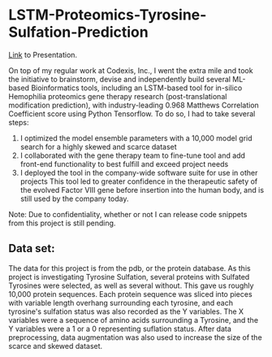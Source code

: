 # LSTM-Proteomics-Tyrosine-Sulfation-Prediction
[Link](https://drive.google.com/file/d/1rP9UiiMO52I5wiX1_1aqCO63FvHN9Ksd/view) to Presentation.

On top of my regular work at Codexis, Inc., I went the extra mile and took the initiative to brainstorm, devise and independently build several ML-based Bioinformatics tools, including an LSTM-based tool for in-silico Hemophilia proteomics gene therapy research (post-translational modification prediction), with industry-leading 0.968 Matthews Correlation Coefficient score using Python Tensorflow. To do so, I had to take several steps:
1) I optimized the model ensemble parameters with a 10,000 model grid search for a highly skewed and scarce dataset
2) I collaborated with the gene therapy team to fine-tune tool and add front-end functionality to best fulfill and exceed project needs
3) I deployed the tool in the company-wide software suite for use in other projects
This tool led to greater confidence in the therapeutic safety of the evolved Factor VIII gene before insertion into the human body, and is still used by the company today.

Note: Due to confidentiality, whether or not I can release code snippets from this project is still pending. 

## Data set:
The data for this project is from the pdb, or the protein database. As this project is investigating Tyrosine Sulfation, several proteins with Sulfated Tyrosines were selected, as well as several without. This gave us roughly 10,000 protein sequences. Each protein sequence was sliced into pieces with variable length overhang surrounding each tyrosine, and each tyrosine's sulfation status was also recorded as the Y variables. The X variables were a sequence of amino acids surrounding a Tyrosine, and the Y variables were a 1 or a 0 representing suflation status. After data preprocessing, data augmentation was also used to increase the size of the scarce and skewed dataset. 
